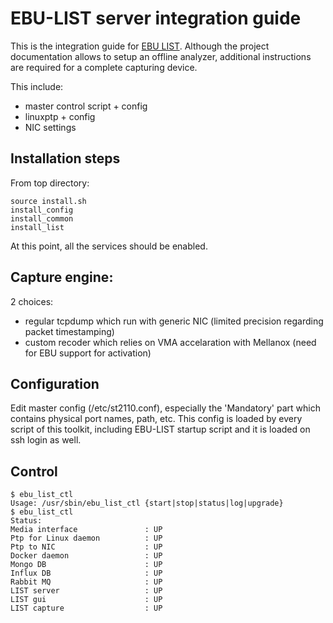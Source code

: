 # EBU-LIST server integration guide

This is the integration guide for [EBU LIST](https://tech.ebu.ch/list).
Although the project documentation allows to setup an offline analyzer,
additional instructions are required for a complete capturing device.

This include:

* master control script + config
* linuxptp + config
* NIC settings

## Installation steps

From top directory:

```
source install.sh
install_config
install_common
install_list
```

At this point, all the services should be enabled.

## Capture engine:

2 choices:

* regular tcpdump which run with generic NIC (limited precision
  regarding packet timestamping)
* custom recoder which relies on VMA accelaration with Mellanox (need
  for EBU support for activation)

## Configuration

Edit master config (/etc/st2110.conf), especially the 'Mandatory' part
which contains physical port names, path, etc. This config is loaded by
every script of this toolkit, including EBU-LIST startup script and it
is loaded on ssh login as well.

## Control

```
$ ebu_list_ctl
Usage: /usr/sbin/ebu_list_ctl {start|stop|status|log|upgrade}
$ ebu_list_ctl
Status:
Media interface               : UP
Ptp for Linux daemon          : UP
Ptp to NIC                    : UP
Docker daemon                 : UP
Mongo DB                      : UP
Influx DB                     : UP
Rabbit MQ                     : UP
LIST server                   : UP
LIST gui                      : UP
LIST capture                  : UP
```

